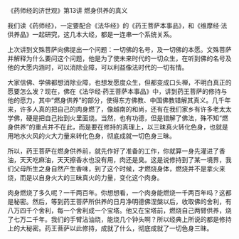 
《药师经的济世观》第13讲 燃身供养的真义

我们读《药师经》，一定要配合《法华经》的《药王菩萨本事品》，和《维摩经·法供养品》一起研究，这几本大经，都是一连串一个系统关系。

上次讲到文殊菩萨向佛提出一个问题：一切佛的名号，及一切佛的本愿。文殊菩萨并解释为什么要问这个问题，他是为了使未来时代的一切众生，在听到佛的名号及他的大愿内涵时，可以消除业障，可以利益像法时代的一切有情。

大家信佛、学佛都想消除业障，也想发愿度众生，但都变成口头禅，不明白真正的愿要怎么发？现在，佛在《法华经·药王菩萨本事品》中，讲到药王菩萨的修持与他的愿力，其中“燃身供养”的部分，使得东方佛教、中国佛教错解其真义。几千年来，许多人真的把自己的肉身燃了，像越南的和尚，还有在我们家乡有许多老太太学佛，硬是把自己抬到火里面烧。当然，也有功德，但是错解了佛法，殊不知“燃身供养”的重点并不在此，而是要在修持的真理上，以三昧真火转化色身，也就是用地水火风的火大力量来转化色身，彻底成就一切色身三昧。

所以，药王菩萨在燃身供养前，就先作好了准备的工作，你就算一身先灌进了香油，天天吃麻油，天天擦香水也没有用，肉还是臭。这是说修持到了某一境界，我们父母所生之身自然产生香味，到了这个时候，才燃烧身体，燃烧并不是拿火来烧，而是以自身火大的三昧真火的力量，变化这个肉身。

肉身燃烧了多久呢？一千两百年。你想想看，一个肉身能燃烧一千两百年吗？这都是秘密。然后，等到药王菩萨所供养的日月净明德佛涅槃以后，收取佛的舍利，有八万四千个舍利，每一个舍利成一个宝塔。他又在宝塔前，燃烧自己两臂供养，烧了七万二千年。我们的手臂沾油烧，能烧几个钟头啊？所以经典上所说的都是修持上的大秘密。药王菩萨以此修持，成就了什么，彻底成就了一切色身三昧。
